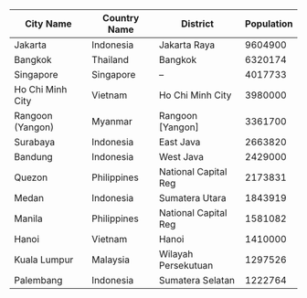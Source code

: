 | City Name | Country Name | District | Population |
| --- | --- | --- | --- |
| Jakarta | Indonesia | Jakarta Raya | 9604900 |
| Bangkok | Thailand | Bangkok | 6320174 |
| Singapore | Singapore | – | 4017733 |
| Ho Chi Minh City | Vietnam | Ho Chi Minh City | 3980000 |
| Rangoon (Yangon) | Myanmar | Rangoon [Yangon] | 3361700 |
| Surabaya | Indonesia | East Java | 2663820 |
| Bandung | Indonesia | West Java | 2429000 |
| Quezon | Philippines | National Capital Reg | 2173831 |
| Medan | Indonesia | Sumatera Utara | 1843919 |
| Manila | Philippines | National Capital Reg | 1581082 |
| Hanoi | Vietnam | Hanoi | 1410000 |
| Kuala Lumpur | Malaysia | Wilayah Persekutuan | 1297526 |
| Palembang | Indonesia | Sumatera Selatan | 1222764 |

